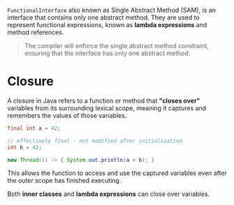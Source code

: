 `FunctionalInterface` also known as Single Abstract Method (SAM), is an interface that contains only one abstract method. They are used to represent functional expressions, known as **lambda expressions** and method references.
> The compiler will enforce the single abstract method constraint, ensuring that the interface has only one abstract method.
# Closure
A closure in Java refers to a function or method that **"closes over"** variables from its surrounding lexical scope, meaning it captures and remembers the values of those variables. 
```java
final int a = 42;

// effectively final - not modified after initialization
int b = 42;

new Thread(() -> { System.out.println(a + b); }
```
This allows the function to access and use the captured variables even after the outer scope has finished executing.

Both **inner classes** and **lambda expressions** can close over variables.
<!--stackedit_data:
eyJoaXN0b3J5IjpbMTU2ODIyMjczMSw3Mjk3ODcwMDFdfQ==
-->